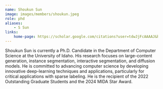 ```yaml
---
name: Shoukun Sun
image: images/members/shoukun.jpeg
role: phd
aliases:
    - S Sun
links:
    home-page: https://scholar.google.com/citations?user=tdwJjFcAAAAJ&hl=en
---
```

Shoukun Sun is currently a Ph.D. Candidate in the Department of Computer Science at the University of Idaho. His research focuses on large-content generation, instance segmentation, interactive segmentation, and diffusion models. He is committed to advancing computer science by developing innovative deep-learning techniques and applications, particularly for critical applications with sparse labeling. He is the recipient of the 2022 Outstanding Graduate Students and the 2024 MIDA Star Award.
